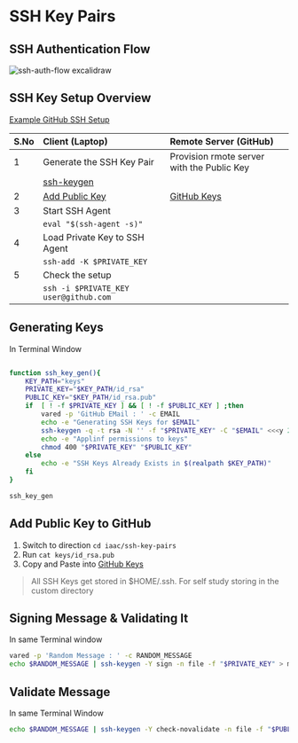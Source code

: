 # SSH Key Pairs

## SSH Authentication Flow

![ssh-auth-flow excalidraw](https://user-images.githubusercontent.com/1337971/167814389-7de485a6-e5e6-4810-ad18-fb53781d5e25.svg)


## SSH Key Setup Overview

[Example GitHub SSH Setup]()

| S.No | Client   (Laptop)             | Remote Server (GitHub)                     |
| :--- | :---------------------------- | :----------------------------------------- |
| 1    | Generate the SSH Key Pair              | Provision rmote server with the Public Key |
|      | [ssh-keygen][1]                        |                                            |
| 2    | [Add Public Key][2]                    | [GitHub Keys][3]                           |
| 3    | Start SSH Agent                        |                                            |
|      | `eval "$(ssh-agent -s)"`               |                                            |
| 4    | Load Private Key to SSH Agent          |                                            |
|      | `ssh-add -K $PRIVATE_KEY`              |                                            |
| 5    | Check the setup                        |                                            |
|      | `ssh -i $PRIVATE_KEY user@github.com`  |                                            |

## Generating Keys

In Terminal Window

```bash

function ssh_key_gen(){
    KEY_PATH="keys"
    PRIVATE_KEY="$KEY_PATH/id_rsa"
    PUBLIC_KEY="$KEY_PATH/id_rsa.pub"
    if  [ ! -f $PRIVATE_KEY ] && [ ! -f $PUBLIC_KEY ] ;then
        vared -p 'GitHub EMail : ' -c EMAIL
        echo -e "Generating SSH Keys for $EMAIL"
        ssh-keygen -q -t rsa -N '' -f "$PRIVATE_KEY" -C "$EMAIL" <<<y 2>&1 >/dev/null
        echo -e "Applinf permissions to keys"
        chmod 400 "$PRIVATE_KEY" "$PUBLIC_KEY"
    else
        echo -e "SSH Keys Already Exists in $(realpath $KEY_PATH)"
    fi
}

ssh_key_gen

```

## Add Public Key to GitHub

1. Switch to direction `cd iaac/ssh-key-pairs`
1. Run `cat keys/id_rsa.pub `
1. Copy and Paste into [GitHub Keys][3]

> All SSH Keys get stored in $HOME/.ssh. For self study storing in the custom directory

## Signing Message & Validating It

In same Terminal window

```sh
vared -p 'Random Message : ' -c RANDOM_MESSAGE
echo $RANDOM_MESSAGE | ssh-keygen -Y sign -n file -f "$PRIVATE_KEY" > message.signed
```

## Validate Message

In same Terminal Window

```sh
echo $RANDOM_MESSAGE | ssh-keygen -Y check-novalidate -n file -f "$PUBLIC_KEY" -s message.signed
```

[1]: #generating-keys
[2]: #add-public-key-to-github
[3]: https://github.com/settings/keys
